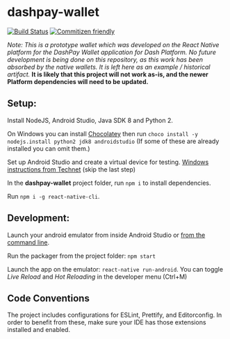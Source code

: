 # dashpay-wallet

[![Build Status](https://travis-ci.com/dashevo/dashpay-wallet.svg?token=UzYXxxa3Wnmm1sy8HJPN&branch=master)](https://travis-ci.com/dashevo/dashpay-wallet)
[![Commitizen friendly](https://img.shields.io/badge/commitizen-friendly-brightgreen.svg)](http://commitizen.github.io/cz-cli/)

*Note: This is a prototype wallet which was developed on the React Native platform for the DashPay Wallet application for Dash Platform. No future development is being done on this repository, as this work has been absorbed by the native wallets. It is left here as an example / historical artifact.* **It is likely that this project will not work as-is, and the newer Platform dependencies will need to be updated.**

## Setup:
Install NodeJS, Android Studio, Java SDK 8 and Python 2.

On Windows you can install [Chocolatey](https://chocolatey.org) then run `choco install -y nodejs.install python2 jdk8 androidstudio` (If some of these are already installed you can omit them.)

Set up Android Studio and create a virtual device for testing. [Windows instructions from Technet](https://blogs.technet.microsoft.com/karanrustagi/2017/08/15/how-to-setup-android-emulator-using-android-studio/) (skip the last step)

In the **dashpay-wallet** project folder, run `npm i` to install dependencies.

Run `npm i -g react-native-cli`.

## Development:
Launch your android emulator from inside Android Studio or [from the command line](https://developer.android.com/studio/run/emulator-commandline).

Run the packager from the project folder: `npm start`

Launch the app on the emulator: `react-native run-android`. You can toggle *Live Reload* and *Hot Reloading* in the developer menu (Ctrl+M)

## Code Conventions
The project includes configurations for ESLint, Prettify, and Editorconfig. In order to benefit from these, make sure your IDE has those extensions installed and enabled.
